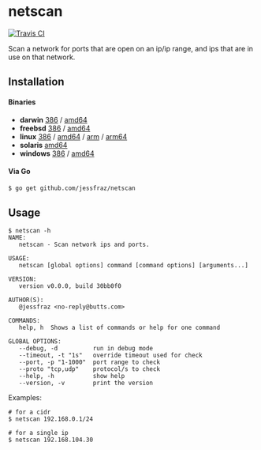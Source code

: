 # netscan

[![Travis CI](https://travis-ci.org/jessfraz/netscan.svg?branch=master)](https://travis-ci.org/jessfraz/netscan)

Scan a network for ports that are open on an ip/ip range, and
ips that are in use on that network.

## Installation

#### Binaries

- **darwin** [386](https://github.com/jessfraz/netscan/releases/download/v0.0.0/netscan-darwin-386) / [amd64](https://github.com/jessfraz/netscan/releases/download/v0.0.0/netscan-darwin-amd64)
- **freebsd** [386](https://github.com/jessfraz/netscan/releases/download/v0.0.0/netscan-freebsd-386) / [amd64](https://github.com/jessfraz/netscan/releases/download/v0.0.0/netscan-freebsd-amd64)
- **linux** [386](https://github.com/jessfraz/netscan/releases/download/v0.0.0/netscan-linux-386) / [amd64](https://github.com/jessfraz/netscan/releases/download/v0.0.0/netscan-linux-amd64) / [arm](https://github.com/jessfraz/netscan/releases/download/v0.0.0/netscan-linux-arm) / [arm64](https://github.com/jessfraz/netscan/releases/download/v0.0.0/netscan-linux-arm64)
- **solaris** [amd64](https://github.com/jessfraz/netscan/releases/download/v0.0.0/netscan-solaris-amd64)
- **windows** [386](https://github.com/jessfraz/netscan/releases/download/v0.0.0/netscan-windows-386) / [amd64](https://github.com/jessfraz/netscan/releases/download/v0.0.0/netscan-windows-amd64)

#### Via Go

```bash
$ go get github.com/jessfraz/netscan
```

## Usage

```console
$ netscan -h
NAME:
   netscan - Scan network ips and ports.

USAGE:
   netscan [global options] command [command options] [arguments...]

VERSION:
   version v0.0.0, build 30bb0f0

AUTHOR(S):
   @jessfraz <no-reply@butts.com>

COMMANDS:
   help, h  Shows a list of commands or help for one command

GLOBAL OPTIONS:
   --debug, -d          run in debug mode
   --timeout, -t "1s"   override timeout used for check
   --port, -p "1-1000"  port range to check
   --proto "tcp,udp"    protocol/s to check
   --help, -h           show help
   --version, -v        print the version
```

Examples:

```console
# for a cidr
$ netscan 192.168.0.1/24

# for a single ip
$ netscan 192.168.104.30
```
